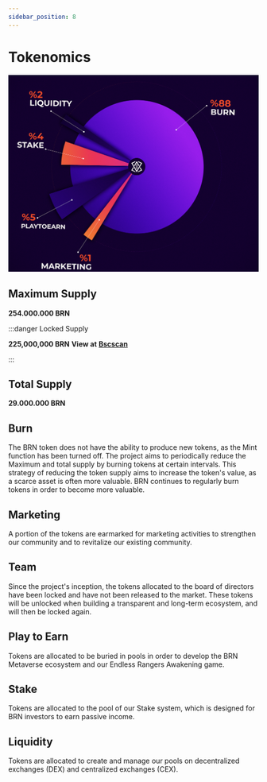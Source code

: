 ```yaml
---
sidebar_position: 8
---
```


# Tokenomics

![Docs Version Dropdown](./img/tokenomics2.png)
## **Maximum Supply**
**254.000.000 BRN** 

:::danger Locked Supply

**225,000,000 BRN**
**View at** [ **Bscscan** ](https://bscscan.com/token/0x926ecC7687fCFB296E97a2b4501F41A6f5F8C214?a=0x0c89c0407775dd89b12918b9c0aa42bf96518820)

:::

## **Total Supply**
**29.000.000 BRN**
## **Burn** 
The BRN token does not have the ability to produce new tokens, as the Mint function has been turned off. The project aims to periodically reduce the Maximum and total supply by burning tokens at certain intervals. This strategy of reducing the token supply aims to increase the token's value, as a scarce asset is often more valuable. BRN continues to regularly burn tokens in order to become more valuable.

## **Marketing** 
A portion of the tokens are earmarked for marketing activities to strengthen our community and to revitalize our existing community.

## **Team** 
Since the project's inception, the tokens allocated to the board of directors have been locked and have not been released to the market. These tokens will be unlocked when building a transparent and long-term ecosystem, and will then be locked again.

## **Play to Earn** 
Tokens are allocated to be buried in pools in order to develop the BRN Metaverse ecosystem and our Endless Rangers Awakening game.

## **Stake** 
Tokens are allocated to the pool of our Stake system, which is designed for BRN investors to earn passive income.

## **Liquidity** 
Tokens are allocated to create and manage our pools on decentralized exchanges (DEX) and centralized exchanges (CEX).
